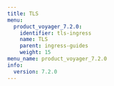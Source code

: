 ```yaml
---
title: TLS
menu:
  product_voyager_7.2.0:
    identifier: tls-ingress
    name: TLS
    parent: ingress-guides
    weight: 15
menu_name: product_voyager_7.2.0
info:
  version: 7.2.0
---
```


